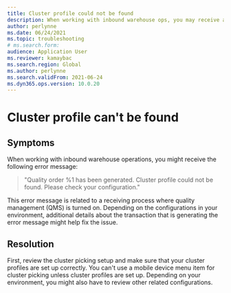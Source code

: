 ```yaml
--- 
title: Cluster profile could not be found 
description: When working with inbound warehouse ops, you may receive an error that says the cluster profile can't be found. Make sure cluster profiles are set up correctly. 
author: perlynne 
ms.date: 06/24/2021 
ms.topic: troubleshooting 
# ms.search.form:  
audience: Application User 
ms.reviewer: kamaybac 
ms.search.region: Global 
ms.author: perlynne 
ms.search.validFrom: 2021-06-24 
ms.dyn365.ops.version: 10.0.20 
--- 
```

<!-- KFM: Add error code? -->
# Cluster profile can't be found

## Symptoms

When working with inbound warehouse operations, you might receive the following error message:

> "Quality order %1 has been generated. Cluster profile could not be found. Please check your configuration."

This error message is related to a receiving process where quality management (QMS) is turned on. Depending on the configurations in your environment, additional details about the transaction that is generating the error message might help fix the issue.

## Resolution

First, review the cluster picking setup and make sure that your cluster profiles are set up correctly. You can't use a mobile device menu item for cluster picking unless cluster profiles are set up. Depending on your environment, you might also have to review other related configurations.
